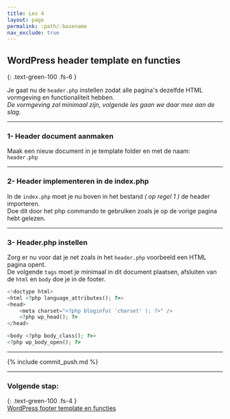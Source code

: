 ```yaml
---
title: Les 4
layout: page
permalink: :path/:basename
nav_exclude: true
---
```


## WordPress header template en functies 
{: .text-green-100 .fs-6 }

Je gaat nu de `header.php` instellen zodat alle pagina's dezelfde HTML vormgeving en functionaliteit hebben.  
_De vormgeving zal minimaal zijn, volgende les gaan we daar mee aan de slag._ 

---
### 1- Header document aanmaken
Maak een nieuw document in je template folder en met de naam:  
`header.php`

---
### 2- Header implementeren in de index.php
In de `index.php` moet je nu boven in het bestand _( op regel 1 )_ de header importeren.  
Doe dit door het php commando te gebruiken zoals je op de vorige pagina hebt gelezen.  

---
### 3- Header.php instellen
Zorg er nu voor dat je net zoals in het `header.php` voorbeeld een HTML pagina opent.  
De volgende `tags` moet je minimaal in dit document plaatsen, afsluiten van de `html` en `body` doe je in de footer.
```php
<!doctype html>
<html <?php language_attributes(); ?>>
<head>
	<meta charset="<?php bloginfo( 'charset' ); ?>" />
	<?php wp_head(); ?>
</head>

<body <?php body_class(); ?>>
<?php wp_body_open(); ?>
```

---

{% include commit_push.md %}

---
### Volgende stap:
{: .text-green-100 .fs-4 }  
[WordPress footer template en functies](footer)


